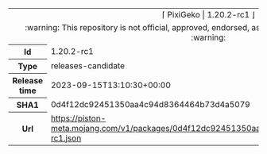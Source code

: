 <html><table>
<tr><td colspan="2" align="center"><img width="0" height="0"><br/>⌈ PixiGeko | 1.20.2-rc1 ⌋<br/><img width="0" height="0"></td></tr>
<tr><td colspan="2" align="center"><img width="0" height="0"><br/>
:warning: This repository is not official, approved, endorsed, associated or connected with Mojang :warning:
<br/><img width="0" height="0"></td></tr>
<tr><th>Id</th><td>1.20.2-rc1</td></tr>
<tr><th>Type</th><td>releases-candidate</td></tr>
<tr><th>Release time</th><td>2023-09-15T13:10:30+00:00</td></tr>
<tr><th>SHA1</th><td>0d4f12dc92451350aa4c94d8364464b73d4a5079</td></tr>
<tr><th>Url</th><td><a href="https://piston-meta.mojang.com/v1/packages/0d4f12dc92451350aa4c94d8364464b73d4a5079/1.20.2-rc1.json">https://piston-meta.mojang.com/v1/packages/0d4f12dc92451350aa4c94d8364464b73d4a5079/1.20.2-rc1.json</a></td></tr>